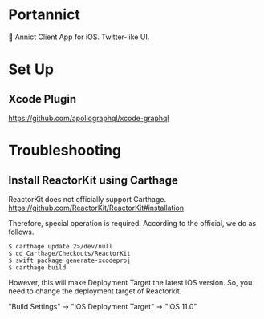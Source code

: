 # Portannict
:iphone: Annict Client App for iOS. Twitter-like UI.

# Set Up

## Xcode Plugin
https://github.com/apollographql/xcode-graphql

# Troubleshooting

## Install ReactorKit using Carthage
ReactorKit does not officially support Carthage.
https://github.com/ReactorKit/ReactorKit#installation

Therefore, special operation is required.
According to the official, we do as follows.

```
$ carthage update 2>/dev/null
$ cd Carthage/Checkouts/ReactorKit
$ swift package generate-xcodeproj
$ carthage build
```
However, this will make Deployment Target the latest iOS version.
So, you need to change the deployment target of Reactorkit.

"Build Settings" -> "iOS Deployment Target" -> "iOS 11.0"



